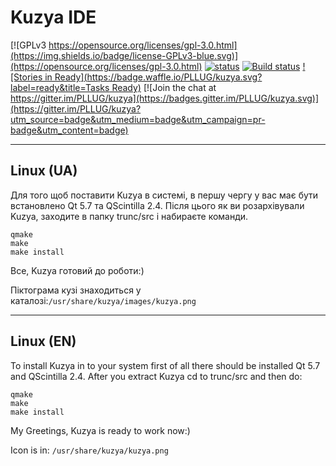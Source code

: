 # Kuzya IDE

[![GPLv3 https://opensource.org/licenses/gpl-3.0.html](https://img.shields.io/badge/license-GPLv3-blue.svg)](https://opensource.org/licenses/gpl-3.0.html)
[![status](https://travis-ci.org/PLLUG/kuzya.svg)](https://travis-ci.org/PLLUG/kuzya)
[![Build status](https://ci.appveyor.com/api/projects/status/6fi6m0sy9asst006/branch/development?svg=true)](https://ci.appveyor.com/project/alexchmykhalo/kuzya/branch/development)
[![Stories in Ready](https://badge.waffle.io/PLLUG/kuzya.svg?label=ready&title=Tasks Ready)](http://waffle.io/PLLUG/kuzya)
[![Join the chat at https://gitter.im/PLLUG/kuzya](https://badges.gitter.im/PLLUG/kuzya.svg)](https://gitter.im/PLLUG/kuzya?utm_source=badge&utm_medium=badge&utm_campaign=pr-badge&utm_content=badge)

----

## Linux (UA)

Для того щоб поставити Kuzya в системі, в першу чергу у вас має бути встановлено Qt 5.7 та QScintilla 2.4. Після цього як ви розархівували Kuzya, заходите в папку trunc/src і набираєте команди.
```
qmake      
make
make install
```
Все, Kuzya готовий до роботи:) 

Піктограма кузі знаходиться у каталозі:`/usr/share/kuzya/images/kuzya.png`

----

## Linux (EN)
To install Kuzya in to your system first of all there should be installed Qt 5.7 and QScintilla 2.4. After you extract Kuzya cd to trunc/src and then do:
```
qmake      
make
make install
```
My Greetings, Kuzya is ready to work now:)

Icon is in: `/usr/share/kuzya/kuzya.png`
